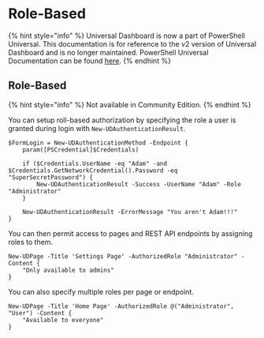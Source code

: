 # Role-Based

{% hint style="info" %}
Universal Dashboard is now a part of PowerShell Universal. This documentation is for reference to the v2 version of Universal Dashboard and is no longer maintained. PowerShell Universal Documentation can be found [here](https://docs.ironmansoftware.com).
{% endhint %}

## Role-Based

{% hint style="info" %}
Not available in Community Edition.
{% endhint %}

You can setup roll-based authorization by specifying the role a user is granted during login with `New-UDAuthenticationResult`.

```text
$FormLogin = New-UDAuthenticationMethod -Endpoint {
    param([PSCredential]$Credentials)

    if ($Credentials.UserName -eq "Adam" -and $Credentials.GetNetworkCredential().Password -eq "SuperSecretPassword") {
        New-UDAuthenticationResult -Success -UserName "Adam" -Role "Administrator"
    }

    New-UDAuthenticationResult -ErrorMessage "You aren't Adam!!!"
}
```

You can then permit access to pages and REST API endpoints by assigning roles to them.

```text
New-UDPage -Title 'Settings Page' -AuthorizedRole "Administrator" -Content {
    "Only available to admins"
}
```

You can also specify multiple roles per page or endpoint.

```text
New-UDPage -Title 'Home Page' -AuthorizedRole @("Administrator", "User") -Content {
    "Available to everyone"
}
```

